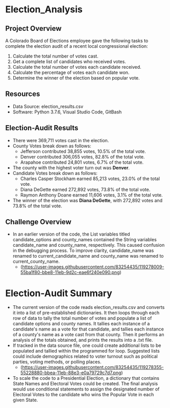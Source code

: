 # Election_Analysis

## Project Overview
A Colorado Board of Elections employee gave the following tasks to complete the election audit of a recent local congressional election:
1. Calculate the total number of votes cast.
2. Get a complete list of candidates who received votes.
3. Calculate the total number of votes each candidate received.
4. Calculate the percentage of votes each candidate won.
5. Determine the winner of the election based on popular vote.

## Resources
- Data Source: election_results.csv
- Software: Python 3.7.6, Visual Studio Code, GitBash

## Election-Audit Results
- There were 369,711 votes cast in the election.
- County Votes break down as follows:
    - Jefferson contributed 38,855 votes, 10.5% of the total vote.
    - Denver contributed 306,055 votes, 82.8% of the total vote.
    - Arapahoe contributed 24,801 votes, 6.7% of the total vote.
- The county with the highest voter turn out was **Denver**.
- Candidate Votes break down as follows:
    - Charles Casper Stockham earned 85,213 votes, 23.0% of the total vote.
    - Diana DeGette earned 272,892 votes, 73.8% of the total vote.
    - Raymon Anthony Doane earned 11,606 votes, 3.1% of the total vote.
 - The winner of the election was **Diana DeGette**, with 272,892 votes and 73.8% of the total vote.

## Challenge Overview
 - In an earlier version of the code, the List variables titled candidate_options and county_names contained the String variables candidate_name and county_name, respectively. This caused confusion in the debugging process. To improve clarity, candidate_name was renamed to current_candidate_name and county_name was renamed to current_county_name.
    - (https://user-images.githubusercontent.com/83254435/119278009-55ba1f80-bbe8-11eb-9d2c-eae6f240e090.png)

# Election-Audit Summary
- The current version of the code reads election_results.csv and converts it into a list of pre-established dictionaries. It then loops through each row of data to tally the total number of votes and populate a list of candidate options and county names. It tallies each instance of a candidate's name as a vote for that candidate, and tallies each instance of a county's name as a vote cast from that county. Then it performs an analysis of the totals obtained, and prints the results into a .txt file. 
- If tracked in the data source file, one could create additional lists to be populated and tallied within the programmed for loop. Suggested lists could include demographics related to voter turnout such as political parties, voting methods, or polling places.
    - (https://user-images.githubusercontent.com/83254435/119278355-55228880-bbea-11eb-88e3-e0a79729c7d7.png)
- To scale the code to a Presidential Election, a dictionary that contains State Names and Electoral Votes could be created. The final analysis would use conditional statements to assign the designated number of Electoral Votes to the candidate who wins the Popular Vote in each given State.
